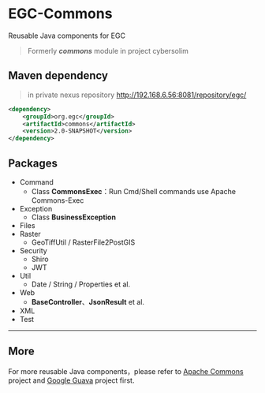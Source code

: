 # EGC-Commons

Reusable Java components for EGC

> Formerly ***commons*** module in project cybersolim

## Maven dependency

> in private nexus repository  http://192.168.6.56:8081/repository/egc/

```xml
<dependency>
    <groupId>org.egc</groupId>
    <artifactId>commons</artifactId>
    <version>2.0-SNAPSHOT</version>
</dependency>
```

## Packages

- Command
  - Class **CommonsExec**：Run Cmd/Shell commands use Apache Commons-Exec
- Exception
  - Class **BusinessException**
- Files
- Raster
  - GeoTiffUtil / RasterFile2PostGIS
- Security
  - Shiro
  - JWT
- Util
  - Date / String / Properties et al.
- Web
  - **BaseController**、**JsonResult** et al.
- XML
- Test

---

## More

For more reusable Java components，please refer to [Apache Commons](https://commons.apache.org/) project and [Google Guava](https://github.com/google/guava) project first.